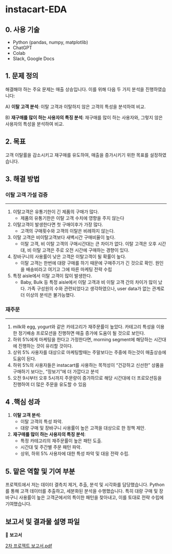 # instacart-EDA

## 0. 사용 기술

- Python (pandas, numpy, matplotlib)
- ChatGPT
- Colab
- Slack, Google Docs

## 1. 문제 정의

해결해야 하는 주요 문제는 매출 상승입니다. 이를 위해 다음 두 가지 분석을 진행하였습니다:

A) **이탈 고객 분석**: 이탈 고객과 이탈하지 않은 고객의 특성을 분석하여 비교.

B) **재구매를 많이 하는 사용자의 특징 분석**: 재구매를 많이 하는 사용자와, 그렇지 않은 사용자의 특성을 분석하여 비교.

## 2. 목표

고객 이탈률을 감소시키고 재구매를 유도하여, 매출을 증가시키기 위한 목표를 설정하였습니다.

## 3. 해결 방법

### 이탈 고객 가설 검증

---

1. 이탈고객은 유통기한이 긴 제품의 구매가 많다.
    - 제품의 유통기한은 이탈 고객 수치에 영향을 주지 않는다
2. 이탈고객이 발생한다면 첫 구매이후가 가장 많다.
    - 고객의 구매횟수와 고객의 이탈은 비례하지 않는다.
3. 이탈 고객은 비이탈고객보다 새벽시간 구매비율이 높다.
    - 이탈 고객, 비 이탈 고객의 구매시간대는 큰 차이가 없다. 이탈 고객은 오후 시간대, 비
    이탈 고객은 주로 오전 시간에 구매하는 경향이 있다.
4. 장바구니의 사용률이 낮은 고객은 이탈고객이 될 확률이 높다.
    - 이탈 고객는 한번에 대량 구매를 하기 때문에 구매주기가 긴 것으로 확인. 원인을
    배송비라고 여기고 그에 따른 마케팅 전략 수립
5. 특정 aisle에서 이탈 고객이 많이 발생한다.
    - Baby, Bulk 등 특정 aisle에서 이탈 고객과 비 이탈 고객 간의 차이가 많이 났다. 가족
    구성원의 수와 관련되었다고 생각하였으나, user data가 없는 관계로 더 이상의 분석은
    불가능했다.

### 재주문

---

1. milk와 egg, yogurt와 같은 카테고리가 재주문률이 높았다. 카테고리 특성을 이용한 정기배송
프로모션을 진행하면 매출 증가에 도움이 될 것으로 보인다.
2. 하위 5%에게 마케팅을 한다고 가정한다면, morning segment에 해당하는 시간대에 진행하는
것이 유리할 것이다.
3. 상위 5% 사용자를 대상으로 마케팅할때는 주말보다는 주중에 하는것이 매출상승에 도움이
된다.
4. 하위 5%의 사용자들은 instacart를 사용하는 목적성이 “건강하고 신선한” 상품을 구매하기
보다는, “장보기”에 더 가깝다고 분석
5. 오전 9시부터 오후 5시까지 주문량이 증가하므로 해당 시간대에 더 프로모션등을 진행하여 더
많은 주문을 유도할 수 있음

## 4 .핵심 성과

1. **이탈 고객 분석**:
    - 이탈 고객의 특성 파악.
    - 대량 구매 및 장바구니 사용률이 높은 고객을 대상으로 한 정책 제안.
2. **재구매를 많이 하는 사용자의 특징 분석**:
    - 특정 카테고리의 재주문률이 높은 패턴 도출.
    - 시간대 및 주간별 주문 패턴 파악.
    - 상위, 하위 5% 사용자에 대한 특성 파악 및 대응 전략 수립.

## 5. 맡은 역할 및 기여 부분

프로젝트에서 저는 데이터 결측치 제거, 추출, 분석 및 시각화를 담당했습니다. Python를 통해 고객 데이터를 추출하고, 세분화된 분석을 수행했습니다. 특히 대량 구매 및 장바구니 사용률이 높은 고객군에서의 특이한 패턴을 찾아내고, 이를 토대로 전략 수립에 기여했습니다.

## **보고서 및 결과물 설명 파일**

📌 **보고서** 

[2차 프로젝트 보고서.pdf](https://prod-files-secure.s3.us-west-2.amazonaws.com/ef70295c-1dc2-4376-8258-917808d3c449/f7219ce9-af28-4b6f-911f-ff04e88d82f7/2%EC%B0%A8_%ED%94%84%EB%A1%9C%EC%A0%9D%ED%8A%B8_%EB%B3%B4%EA%B3%A0%EC%84%9C.pdf)
